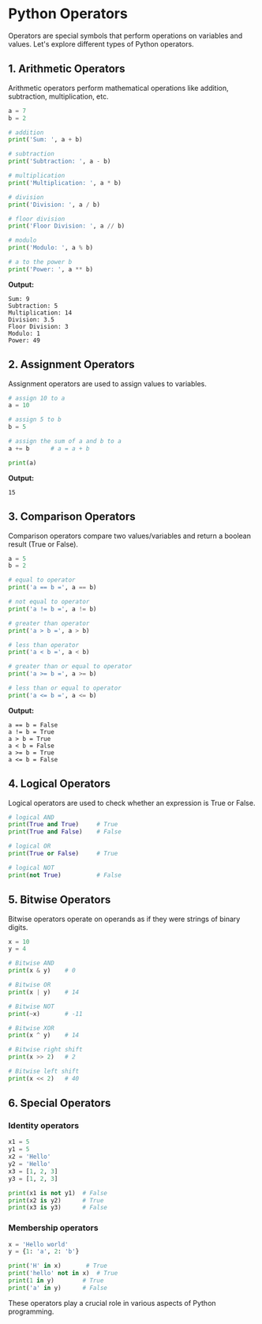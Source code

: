 # Python Operators

Operators are special symbols that perform operations on variables and values. Let's explore different types of Python operators.

## 1. Arithmetic Operators

Arithmetic operators perform mathematical operations like addition, subtraction, multiplication, etc.

```python
a = 7
b = 2

# addition
print('Sum: ', a + b)  

# subtraction
print('Subtraction: ', a - b)   

# multiplication
print('Multiplication: ', a * b)  

# division
print('Division: ', a / b) 

# floor division
print('Floor Division: ', a // b)

# modulo
print('Modulo: ', a % b)  

# a to the power b
print('Power: ', a ** b)   
```

**Output:**
```
Sum: 9
Subtraction: 5
Multiplication: 14
Division: 3.5
Floor Division: 3
Modulo: 1
Power: 49
```

## 2. Assignment Operators

Assignment operators are used to assign values to variables.

```python
# assign 10 to a
a = 10

# assign 5 to b
b = 5 

# assign the sum of a and b to a
a += b      # a = a + b

print(a)
```

**Output:**
```
15
```

## 3. Comparison Operators

Comparison operators compare two values/variables and return a boolean result (True or False).

```python
a = 5
b = 2

# equal to operator
print('a == b =', a == b)

# not equal to operator
print('a != b =', a != b)

# greater than operator
print('a > b =', a > b)

# less than operator
print('a < b =', a < b)

# greater than or equal to operator
print('a >= b =', a >= b)

# less than or equal to operator
print('a <= b =', a <= b)
```

**Output:**
```
a == b = False
a != b = True
a > b = True
a < b = False
a >= b = True
a <= b = False
```

## 4. Logical Operators

Logical operators are used to check whether an expression is True or False.

```python
# logical AND
print(True and True)     # True
print(True and False)    # False

# logical OR
print(True or False)     # True

# logical NOT
print(not True)          # False
```

## 5. Bitwise Operators

Bitwise operators operate on operands as if they were strings of binary digits.

```python
x = 10
y = 4

# Bitwise AND
print(x & y)    # 0

# Bitwise OR
print(x | y)    # 14

# Bitwise NOT
print(~x)       # -11

# Bitwise XOR
print(x ^ y)    # 14

# Bitwise right shift
print(x >> 2)   # 2

# Bitwise left shift
print(x << 2)   # 40
```

## 6. Special Operators

### Identity operators

```python
x1 = 5
y1 = 5
x2 = 'Hello'
y2 = 'Hello'
x3 = [1, 2, 3]
y3 = [1, 2, 3]

print(x1 is not y1)  # False
print(x2 is y2)      # True
print(x3 is y3)      # False
```

### Membership operators

```python
x = 'Hello world'
y = {1: 'a', 2: 'b'}

print('H' in x)       # True
print('hello' not in x)  # True
print(1 in y)        # True
print('a' in y)      # False
```

These operators play a crucial role in various aspects of Python programming.
